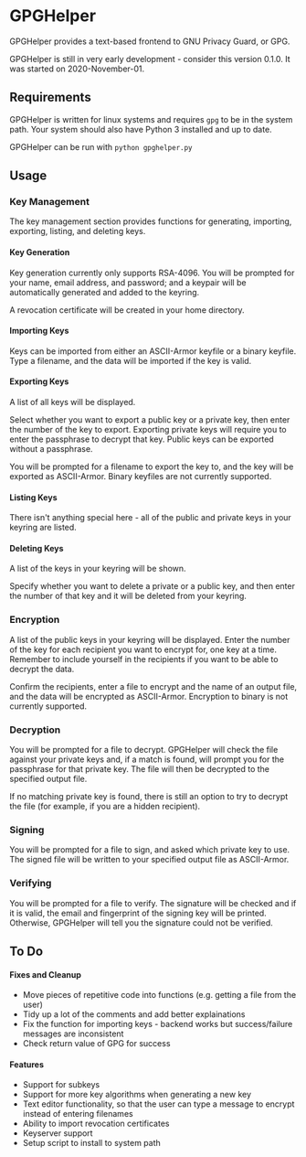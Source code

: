 # GPGHelper

GPGHelper provides a text-based frontend to GNU Privacy Guard, or GPG.

GPGHelper is still in very early development - consider this version 0.1.0. 
It was started on 2020-November-01.


## Requirements
GPGHelper is written for linux systems and requires `gpg` to be in the system path. 
Your system should also have Python 3 installed and up to date.

GPGHelper can be run with `python gpghelper.py`


## Usage
### Key Management
The key management section provides functions for generating, importing, exporting, listing, and deleting keys.


#### Key Generation
Key generation currently only supports RSA-4096.
You will be prompted for your name, email address, and password; and a keypair will be automatically generated and added to the keyring.

A revocation certificate will be created in your home directory.

#### Importing Keys
Keys can be imported from either an ASCII-Armor keyfile or a binary keyfile.
Type a filename, and the data will be imported if the key is valid.


#### Exporting Keys
A list of all keys will be displayed.

Select whether you want to export a public key or a private key, then enter the number of the key to export.
Exporting private keys will require you to enter the passphrase to decrypt that key.
Public keys can be exported without a passphrase.

You will be prompted for a filename to export the key to, and the key will be exported as ASCII-Armor.
Binary keyfiles are not currently supported.


#### Listing Keys
There isn't anything special here - all of the public and private keys in your keyring are listed.


#### Deleting Keys
A list of the keys in your keyring will be shown.

Specify whether you want to delete a private or a public key, and then enter the number of that key and it will be deleted from your keyring.


### Encryption
A list of the public keys in your keyring will be displayed.
Enter the number of the key for each recipient you want to encrypt for, one key at a time.
Remember to include yourself in the recipients if you want to be able to decrypt the data.

Confirm the recipients, enter a file to encrypt and the name of an output file, and the data will be encrypted as ASCII-Armor.
Encryption to binary is not currently supported.


### Decryption
You will be prompted for a file to decrypt.
GPGHelper will check the file against your private keys and, if a match is found, will prompt you for the passphrase for that private key.
The file will then be decrypted to the specified output file.

If no matching private key is found, there is still an option to try to decrypt the file (for example, if you are a hidden recipient).


### Signing
You will be prompted for a file to sign, and asked which private key to use.
The signed file will be written to your specified output file as ASCII-Armor.


### Verifying
You will be prompted for a file to verify.
The signature will be checked and if it is valid, the email and fingerprint of the signing key will be printed.
Otherwise, GPGHelper will tell you the signature could not be verified.


## To Do
#### Fixes and Cleanup
* Move pieces of repetitive code into functions (e.g. getting a file from the user)
* Tidy up a lot of the comments and add better explainations
* Fix the function for importing keys - backend works but success/failure messages are inconsistent
* Check return value of GPG for success

#### Features
* Support for subkeys
* Support for more key algorithms when generating a new key
* Text editor functionality, so that the user can type a message to encrypt instead of entering filenames
* Ability to import revocation certificates
* Keyserver support
* Setup script to install to system path
